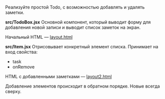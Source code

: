 Реализуйте простой Todo, с возможностью добавлять и удалять заметки.

**src/TodoBox.jsx**
Основной компонент, который выводит форму для добавления новой записи и выводит список заметок на экран.

Начальный HTML — [layout.html](https://github.com/junjun-it-courses/react-hw/blob/master/task-11/layout.html)

**src/Item.jsx**
Отрисовывает конкретный элемент списка. Принимает на вход свойства:

* task
* onRemove

HTML с добавленными заметками — [layout2.html](https://github.com/junjun-it-courses/react-hw/blob/master/task-11/layout2.html)

Добавление элементов происходит в обратном порядке. Новые всегда сверху.

